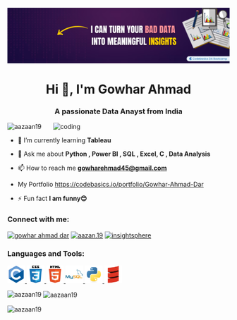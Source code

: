 ![logo](https://github.com/Aazaan19/Aazaan19/blob/main/banner%20for%20insta.png)
<h1 align="center">Hi 👋, I'm Gowhar Ahmad</h1>
<h3 align="center">A passionate Data Anayst from India</h3>
<img align="right" alt="coding" width="400" src="https://user-images.githubusercontent.com/55389276/140866485-8fb1c876-9a8f-4d6a-98dc-08c4981eaf70.gif">

<p align="left"> <img src="https://komarev.com/ghpvc/?username=aazaan19&label=Profile%20views&color=0e75b6&style=flat" alt="aazaan19" /> </p>

- 🌱 I’m currently learning **Tableau**

- 💬 Ask me about **Python , Power BI , SQL , Excel, C , Data Analysis**

- 📫 How to reach me **gowharehmad45@gmail.com**
- My Portfolio https://codebasics.io/portfolio/Gowhar-Ahmad-Dar
- ⚡ Fun fact **I am funny😊**

<h3 align="left">Connect with me:</h3>
<p align="left">
<a href="https://linkedin.com/in/gowhar ahmad dar" target="blank"><img align="center" src="https://raw.githubusercontent.com/rahuldkjain/github-profile-readme-generator/master/src/images/icons/Social/linked-in-alt.svg" alt="gowhar ahmad dar" height="30" width="40" /></a>
<a href="https://instagram.com/aazan.19" target="blank"><img align="center" src="https://raw.githubusercontent.com/rahuldkjain/github-profile-readme-generator/master/src/images/icons/Social/instagram.svg" alt="aazan.19" height="30" width="40" /></a>
<a href="https://www.youtube.com/c/insightsphere" target="blank"><img align="center" src="https://raw.githubusercontent.com/rahuldkjain/github-profile-readme-generator/master/src/images/icons/Social/youtube.svg" alt="insightsphere" height="30" width="40" /></a>
</p>

<h3 align="left">Languages and Tools:</h3>
<p align="left"> <a href="https://www.cprogramming.com/" target="_blank" rel="noreferrer"> <img src="https://raw.githubusercontent.com/devicons/devicon/master/icons/c/c-original.svg" alt="c" width="40" height="40"/> </a> <a href="https://www.w3schools.com/css/" target="_blank" rel="noreferrer"> <img src="https://raw.githubusercontent.com/devicons/devicon/master/icons/css3/css3-original-wordmark.svg" alt="css3" width="40" height="40"/> </a> <a href="https://www.w3.org/html/" target="_blank" rel="noreferrer"> <img src="https://raw.githubusercontent.com/devicons/devicon/master/icons/html5/html5-original-wordmark.svg" alt="html5" width="40" height="40"/> </a> <a href="https://www.mysql.com/" target="_blank" rel="noreferrer"> <img src="https://raw.githubusercontent.com/devicons/devicon/master/icons/mysql/mysql-original-wordmark.svg" alt="mysql" width="40" height="40"/> </a> <a href="https://www.python.org" target="_blank" rel="noreferrer"> <img src="https://raw.githubusercontent.com/devicons/devicon/master/icons/python/python-original.svg" alt="python" width="40" height="40"/> </a> <a href="https://www.scala-lang.org" target="_blank" rel="noreferrer"> <img src="https://raw.githubusercontent.com/devicons/devicon/master/icons/scala/scala-original.svg" alt="scala" width="40" height="40"/> </a> </p>

<p><img align="left" src="https://github-readme-stats.vercel.app/api/top-langs?username=aazaan19&show_icons=true&locale=en&layout=compact" alt="aazaan19" /></p>

<p>&nbsp;<img align="center" src="https://github-readme-stats.vercel.app/api?username=aazaan19&show_icons=true&locale=en" alt="aazaan19" /></p>

<p><img align="center" src="https://github-readme-streak-stats.herokuapp.com/?user=aazaan19&" alt="aazaan19" /></p>

